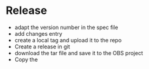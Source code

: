 # Release

- adapt the version number in the spec file
- add changes entry
- create a local tag and upload it to the repo
- Create a release in git
- download the tar file and save it to the OBS project
- Copy the
